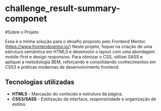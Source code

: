 # challenge_result-summary-componet

#Sobre o Projeto

Essa é a minha solução para o desafio proposto pelo Frontend Mentor. (https://www.frontendmentor.io/)
Neste projeto, foquei na criação de uma estrutura semântica em HTML5 e desenvolvi o layout com uma abordagem mobile-first e design responsivo. 
Para otimizar o CSS, utilizei SASS e apliquei a metodologia BEM, reforçando e consolidando conhecimentos em CSS3 e práticas modernas de desenvolvimento frontend.


## Tecnologias utilizadas
- **HTML5** - Marcação do conteúdo e estrutura da página.
- **CSS3/SASS** - Estilização da interface, responsividade e organização de estilos.
